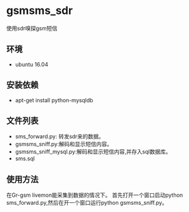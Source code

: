 # gsmsms_sdr
使用sdr嗅探gsm短信

## 环境
- ubuntu 16.04

## 安装依赖
- apt-get install python-mysqldb

## 文件列表
- sms_forward.py: 转发sdr来的数据。
- gsmsms_sniff.py:解码和显示短信内容。
- gsmsms_sniff_mysql.py:解码和显示短信内容,并存入sql数据库。
- sms.sql

## 使用方法
在Gr-gsm livemon能采集到数据的情况下。
首先打开一个窗口启动python sms_forward.py,然后在开一个窗口运行python gsmsms_sniff.py。
